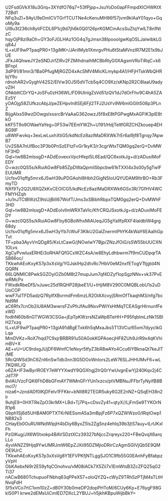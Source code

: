 U2FsdGVkX18u3Grq+3XYdfO76q7+53fPjpp+JsuYoDo0apFFmpdXICHWKtX72Bd1
NFq3uZl+9AyU9eDmICVTGrfTCUTNe4cKenuMH86f57jvm9kIAaY01qyo+GqoMy9a
Ul9u3t236ch8ytiFCDL6P1cj9d7jh6k0Q0126prKGMCmAcsSuZtqYwlLT8n1NtzC
hqyOjP8zi9aOh+GY3oFJGLHAz1OG4q7gJmsn38IpoooIgwKqOSLJalwibkLGq84J
tL+xUF9wPTpaqPR0+13giMK+/JAriIMyb1XmrgvPHu6tStaMVnzIR7M2E1x9bJUE
JFkJ4QhweJY2eSNDJrfZlRv2FZMihdnaIhMCBbRIyG0XAgsmVRoTiRqC+k6BFnpI
3dP91/81mn3/1Ba0PfugMjRGZD4xAcSMV4MicKLmykp4A1/HFjHTskWbQHRbjY9u
rdnohAR2vGyghV42S2/EIVw3OJ5l5dVTcb5q4CO9Xz/sKNp2R2C8IaaU9adyvZlH
ONkbttCDrYQ+JoSFu0zH36WL/FD9UlnlgZsVd51zQV1dJ7dOrFhv9C4hA5ZAEz5Y
yOAOjg58ZUfkzcAbjJ/peZEHpvIn8SEj6FjI2TFJ2UsYv9W6mlGGlit508p3PLnZ
BijgAIxs59wzDOwgsIxssrcBrVaAaG362owzJ5f8xE8tPGPwgMxAGFlK3plE8tkO
kKF5T9o9OWaeYaYeg+0F53w7EEmYWZh+U191/HdjTeltfGRZCHZkouep4EH8G9IF
u8WtFwvkq+3exLwLuxhXtiG5/kdNcEz8azIMaDRXWk7rEr6al9jf8Tgnqy7ApwB7
Uv2S8A7nUfBoc3P3b0PnSzEFtzFvGr1kyK3/r3cgrWtxTQM0gq2erQ+DvMWhF3HD
GqI+tw8B2mlssgD+ADdEovexxVpcHfepl5L6Ead/QC6xotkJg+d/zADuxiMoFEDY
O+wzc0QS5s/kRuiAGw8Fb85ZpDWaQpmilSbpcbw61kTXXI4x3s00y5gTwIFEUUMR
Ucfsv01qffg5mrx6J5wH39uPDGAohl8Hbh2GigNSIoUQYUDAM9ItrBO+Rb3FmyTD
NXf9Ty2Q2U8XQZkKxCEOlCG5/kdNcEz8azIMaDRXWk6GSx3R/7GfHV4WCFMYHZqh
+lu1nJTCtBWztZ9tsUjBiII67WofT/Jms3xSBibhRbpxTQM0gq2erQ+DvMWhF3HD
GqI+tw8B2mlssgD+ADdEolvIlmWRXTaVIc/KfrCRQJSxotkJg+d/zADuxiMoFEDY
O+wzc0QS5s/kRuiAGw8Fby8GBoWhxMiAUeqJG5gYaIlfpRXF4IaldbIW4grg68dy
Ucfsv01qffg5mrx6J5wH3yYb7cWuF3KlkU2GalZnermtPhYK4kWaY6EAaIhGpTvt
TF+pba3AyvVnQDg85/KxLtCawG/jNOwlwY7Bjp/ZNzJfOiG/sSW55bUUCXN1OLvs
XgCyPvwIuxERHEi3oRHAFQfGCxWZC4sA/w8EhyLdhbwrm7f9mCUDpqrTASB66oc/
TKkwhAEoKxyK57p3xXsVg/YGJskIHp2dtvRc7HbV0eM2nxfETogVTtjgtd4NQQRN
66LQNMIC8PwkSGZOyiOZb0M8t27mupJum7qf4DZyf1opSgzNNx+vk37PvEwRMcPx
FWxdkRbeDfS/vJuwc25d1RQHP28jbeE1/U+tHjiM8V290C0MQBLobU1s2uDUoCOP
wwF7uITFD5adzQ7RyIfXBvrmdFm6mzLR2OIAXcvyjSRmOfTkaqhM3/nfg7bcNd9M
aC6Rfx7cnOb2iU8AM3wwrsFZvPfrJfAu9NxvPWiYsHtMqTCEASgrHIrnunfFexWD
fodhN60b8nGTWGW3CSGa+jEpTpKWzrsNZaWpBTeHH+P95fqblmLzNk1SBIH27xzq
tL+xUF9wPTpaqPR0+13giA91dBgETxk6h5qMxaJks5T13VCu/65xm7dyycIkGLqa
MmDVKz+RoX7hqd7C9xjrBRBR91u50AGokKGPAoecjHF8ZUh9JrR9x4qKVhimBV+X
AE+vU+UC9rdxgJUjDF6WmfC1eNxyr5tfyZ3bR8wAYo4Ccu6IYBknaQt7keJlT/ME
5RcQlWSd3hC6ZnI6nSwTdb3nn3IG5DOxWnIors2LeW76SLJHHUMvF6+wL7KQWL/Q
o6ZA+IF3wByrlROEY7eWYYXwdY9QGXhgj2IrQ0rYwUvgnEwYj240Kqv2j4CJdT7P
8vIAUVzcFQK6FhD8bGFmAY7WMnGFrYUn1xzcv/ptVMBNuJFFbrTyNyifB8Bmcl7/
niza6+JzndADf0lKjDFeIv1FFKkr+bNlI8R2TEGR5uky6G2E2nNZ+QSqEH38n2lr
9uhjE9+0HXTReZpO3krMX+LBd+Tj7Pq+cDsvZy41+qtyX//LjFmSe9TYKOrNR1p6
Gbph1Sj6d5UHBAM0PTXTKrNlESsmA5a3mBpjFz6P7xQZWWzo0/IRqtOwp1NB82s3
CHayEb0OuRUWNdWlpjH4bDiy6ByxZ5ls2ZgSnz4ehIq39b3jtS7auy+tLrUKxlFh
PzGlKug/JX6W0txokp4BAVSDztXCz39327bNjccZrqreyx220+FBeQvqX6arqLLo
4yvlANZZ9Hjq9YwUMRJmW6EpZJXii95DZMjioDRirCzAgmSGIVjQb5E9QMOE9UrC
TKkwhAEoKxyK57p3xXsVg8Y1EFVPKfjNTLggSJO1C9fb55G0EAnhFyBfabpzyVpH
ObKAebxNi9r2E59yfqCOnohvu/vM08iACk7X5Zii7x1EmWtsB3ZcZFQ25qG2Ti37
nACwB680TchupuoFNbhq63qPPeX57+oIoQYZQ+cWyZ9TRhSzPTjM4sTLtHNvqFdH
Sf5xVCo7rtC1xm10zZ+dB0Y30b0meDP2dopPHToM/6CUy6Kp+E76ygF98GklS0P1
krwe2dEMsUiCmIED7DXcL2YBUJ+h5jkhKBpuWijbBkY=
